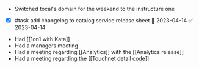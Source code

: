 - Switched tocal's domain for the weekend to the instructure one
- [x] #task add changelog to catalog service release sheet 📅 2023-04-14 ✅ 2023-04-14
- Had  [[1on1 with Kata]]
- Had a managers meeting
- Had a meeting regarding [[Analytics]] with the [[Analytics release]]
- Had a meeting regarding the [[Touchnet detail code]]
